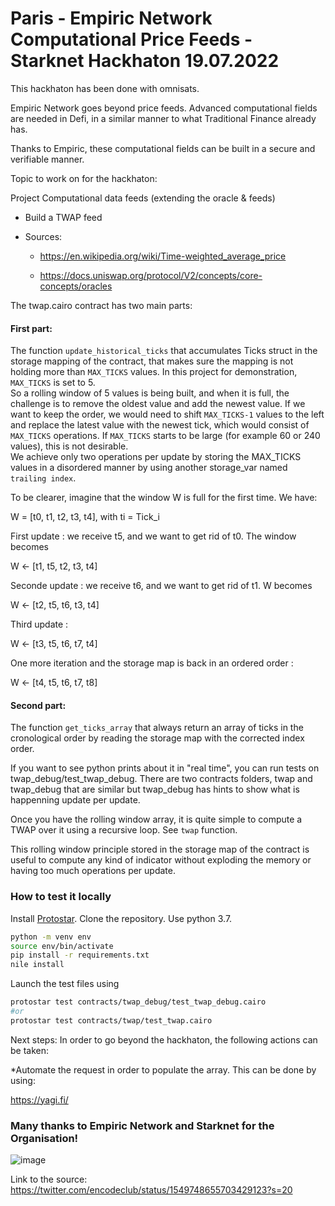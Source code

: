 # Paris - Empiric Network Computational Price Feeds - Starknet Hackhaton 19.07.2022

This hackhaton has been done with omnisats.

Empiric Network goes beyond price feeds. Advanced computational fields are needed in Defi, in a similar manner to what Traditional Finance already has.

Thanks to Empiric, these computational fields can be built in a secure and verifiable manner.

Topic to work on for the hackhaton:

Project Computational data feeds (extending the oracle & feeds)

* Build a TWAP feed

* Sources: 

  * https://en.wikipedia.org/wiki/Time-weighted_average_price
  
  * https://docs.uniswap.org/protocol/V2/concepts/core-concepts/oracles

The twap.cairo contract has two main parts: 

 #### First part:

The function `update_historical_ticks` that accumulates Ticks struct in the storage mapping of the contract, that makes sure the mapping is not holding more than `MAX_TICKS` values. In this project for demonstration, `MAX_TICKS` is set to 5.  
So a rolling window of 5 values is being built, and when it is full, the challenge is to remove the oldest value and add the newest value. If we want to keep the order, we would need to shift `MAX_TICKS-1` values to the left and replace the latest value with the newest tick, which would consist of `MAX_TICKS` operations. If `MAX_TICKS` starts to be large (for example 60 or 240 values), this is not desirable.  
We achieve only two operations per update by storing the MAX_TICKS values in a disordered manner by using another storage_var named `trailing index`. 

To be clearer, imagine that the window W is full for the first time. We have:
     
 W = [t0, t1, t2, t3, t4], with ti = Tick_i  
 
 First update : we receive t5, and we want to get rid of t0. The window becomes  
 
 W <- [t1, t5, t2, t3, t4]  
 
 Seconde update : we receive t6, and we want to get rid of t1. W becomes  
 
 W <- [t2, t5, t6, t3, t4]  
 
 Third update :  
 
 W <- [t3, t5, t6, t7, t4]    
 
 One more iteration and the storage map is back in an ordered order :  
 
W <- [t4, t5, t6, t7, t8]  

#### Second part:

The function `get_ticks_array` that always return an array of ticks in the cronological order by reading the storage map with the corrected index order. 

If you want to see python prints about it in "real time", you can run tests on twap_debug/test_twap_debug. There are two contracts folders, twap and twap_debug that are similar but twap_debug has hints to show what is happenning update per update. 

Once you have the rolling window array, it is quite simple to compute a TWAP over it using a recursive loop. See `twap` function.
 
This rolling window principle stored in the storage map of the contract is useful to compute any kind of indicator without exploding the memory or having too much operations per update. 

### How to test it locally

Install [Protostar](https://github.com/software-mansion/protostar).  Clone the repository. Use python 3.7. 
```bash
python -m venv env
source env/bin/activate
pip install -r requirements.txt
nile install

```
Launch the test files using
```bash
protostar test contracts/twap_debug/test_twap_debug.cairo
#or 
protostar test contracts/twap/test_twap.cairo
```
Next steps: In order to go beyond the hackhaton, the following actions can be taken:

*Automate the request in order to populate the array. This can be done by using:

https://yagi.fi/

### Many thanks to Empiric Network and Starknet for the Organisation!

![image](https://user-images.githubusercontent.com/92883939/189539032-f955f45a-7e8e-41b0-bb2d-6d0542b6a1a5.png)

Link to the source:
https://twitter.com/encodeclub/status/1549748655703429123?s=20
